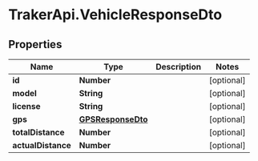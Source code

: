 # TrakerApi.VehicleResponseDto

## Properties

Name | Type | Description | Notes
------------ | ------------- | ------------- | -------------
**id** | **Number** |  | [optional] 
**model** | **String** |  | [optional] 
**license** | **String** |  | [optional] 
**gps** | [**GPSResponseDto**](GPSResponseDto.md) |  | [optional] 
**totalDistance** | **Number** |  | [optional] 
**actualDistance** | **Number** |  | [optional] 


